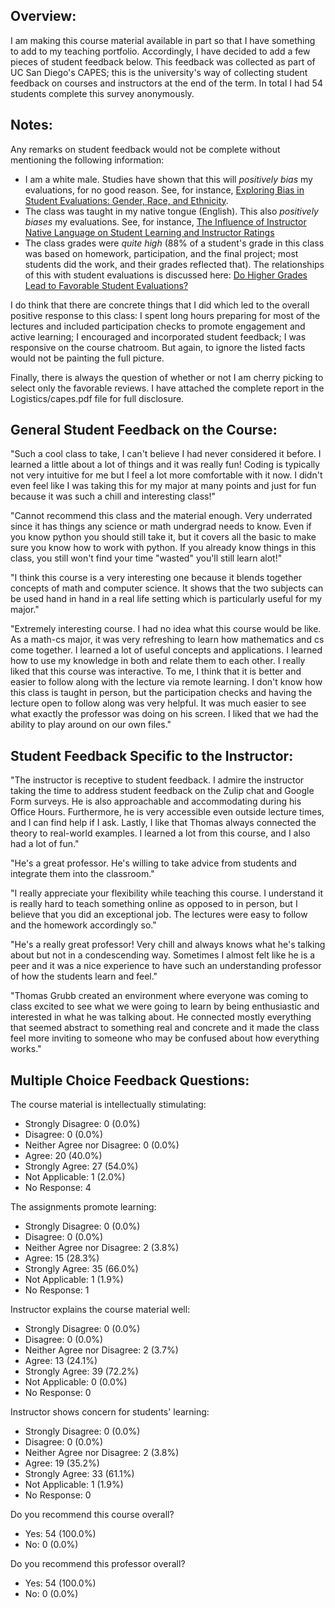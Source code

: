 ## Overview:
I am making this course material available in part so that I have something to add to my teaching portfolio. Accordingly, I have decided to add a few pieces of student feedback below. This feedback was collected as part of UC San Diego's CAPES; this is the university's way of collecting student feedback on courses and instructors at the end of the term. In total I had 54 students complete this survey anonymously. 

## Notes:
Any remarks on student feedback would not be complete without mentioning the following information: 
- I am a white male. Studies have shown that this will *positively bias* my evaluations, for no good reason. See, for instance, [Exploring Bias in Student Evaluations: Gender, Race, and Ethnicity](https://www.cambridge.org/core/journals/ps-political-science-and-politics/article/exploring-bias-in-student-evaluations-gender-race-and-ethnicity/91670F6003965C5646680D314CF02FA4). 
-  The class was taught in my native tongue (English). This also *positively biases* my evaluations. See, for instance, [The Influence of Instructor Native Language on Student Learning and Instructor Ratings](https://www.jstor.org/stable/40326049?seq=1#metadata_info_tab_contents)
-  The class grades were *quite high* (88% of a student's grade in this class was based on homework, participation, and the final project; most students did the work, and their grades reflected that). The relationships of this with student evaluations is discussed here: [Do Higher Grades Lead to Favorable Student Evaluations?](https://www.jstor.org/stable/30042630?seq=1#metadata_info_tab_contents)

I do think that there are concrete things that I did which led to the overall positive response to this class: I spent long hours preparing for most of the lectures and included participation checks to promote engagement and active learning; I encouraged and incorporated student feedback; I was responsive on the course chatroom. But again, to ignore the listed facts would not be painting the full picture. 

Finally, there is always the question of whether or not I am cherry picking to select only the favorable reviews. I have attached the complete report in the Logistics/capes.pdf file for full disclosure.

## General Student Feedback on the Course:
"Such a cool class to take, I can't believe I had never considered it before. I learned a little about
a lot of things and it was really fun! Coding is typically not very intuitive for me but I feel a lot
more comfortable with it now. I didn't even feel like I was taking this for my major at many
points and just for fun because it was such a chill and interesting class!"

"Cannot recommend this class and the material enough. Very underrated since it has things any
science or math undergrad needs to know. Even if you know python you should still take it, but
it covers all the basic to make sure you know how to work with python. If you already know
things in this class, you still won't find your time "wasted" you'll still learn alot!"

"I think this course is a very interesting one because it blends together concepts of math and
computer science. It shows that the two subjects can be used hand in hand in a real life setting
which is particularly useful for my major."

"Extremely interesting course. I had no idea what this course would be like. As a math-cs major,
it was very refreshing to learn how mathematics and cs come together. I learned a lot of useful
concepts and applications. I learned how to use my knowledge in both and relate them to each
other. I really liked that this course was interactive. To me, I think that it is better and easier to
follow along with the lecture via remote learning. I don't know how this class is taught in person,
but the participation checks and having the lecture open to follow along was very helpful. It was
much easier to see what exactly the professor was doing on his screen. I liked that we had the
ability to play around on our own files."

## Student Feedback Specific to the Instructor:

"The instructor is receptive to student feedback. I admire the instructor taking the time to
address student feedback on the Zulip chat and Google Form surveys. He is also approachable
and accommodating during his Office Hours. Furthermore, he is very accessible even outside
lecture times, and I can find help if I ask. Lastly, I like that Thomas always connected the theory
to real-world examples. I learned a lot from this course, and I also had a lot of fun."

"He's a great professor. He's willing to take advice from students and integrate them into the
classroom."

"I really appreciate your flexibility while teaching this course. I understand it is really hard to
teach something online as opposed to in person, but I believe that you did an exceptional job.
The lectures were easy to follow and the homework accordingly so."

"He's a really great professor! Very chill and always knows what he's talking about but not in a
condescending way. Sometimes I almost felt like he is a peer and it was a nice experience to
have such an understanding professor of how the students learn and feel."

"Thomas Grubb created an environment where everyone was coming to class excited to see what
we were going to learn by being enthusiastic and interested in what he was talking about. He
connected mostly everything that seemed abstract to something real and concrete and it made
the class feel more inviting to someone who may be confused about how everything works."

## Multiple Choice Feedback Questions:
The course material is intellectually stimulating:
- Strongly Disagree: 0 (0.0%)
- Disagree: 0 (0.0%)
- Neither Agree nor Disagree: 0 (0.0%)
- Agree: 20 (40.0%)
- Strongly Agree: 27 (54.0%)
- Not Applicable: 1 (2.0%)
- No Response: 4

The assignments promote learning: 
- Strongly Disagree: 0 (0.0%)
- Disagree: 0 (0.0%)
- Neither Agree nor Disagree: 2 (3.8%)
- Agree: 15 (28.3%)
- Strongly Agree: 35 (66.0%)
- Not Applicable: 1 (1.9%)
- No Response: 1

Instructor explains the course material well:
- Strongly Disagree: 0 (0.0%)
- Disagree: 0 (0.0%)
- Neither Agree nor Disagree: 2 (3.7%)
- Agree: 13 (24.1%)
- Strongly Agree: 39 (72.2%)
- Not Applicable: 0 (0.0%)
- No Response: 0

Instructor shows concern for students' learning: 
- Strongly Disagree: 0 (0.0%)
- Disagree: 0 (0.0%)
- Neither Agree nor Disagree: 2 (3.8%)
- Agree: 19 (35.2%)
- Strongly Agree: 33 (61.1%)
- Not Applicable: 1 (1.9%)
- No Response: 0

Do you recommend this course overall?
- Yes: 54 (100.0%)
- No: 0 (0.0%)

Do you recommend this professor overall?
- Yes: 54 (100.0%)
- No: 0 (0.0%)

